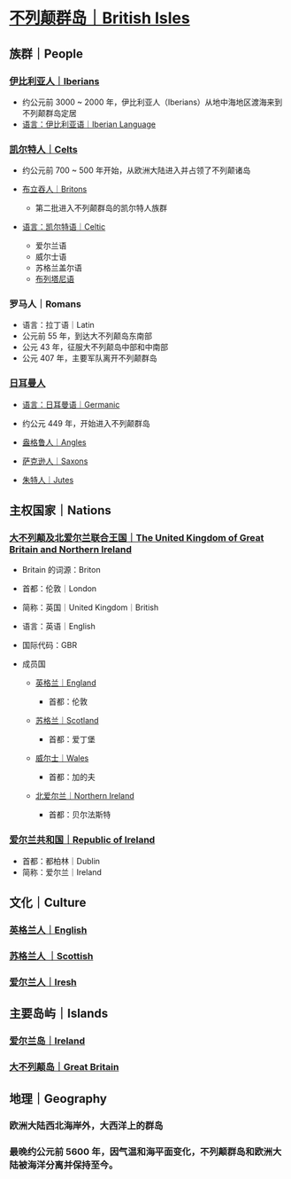 # [不列颠群岛｜British Isles](https://en.wikipedia.org/wiki/British_Isles)

## 族群｜People

### [伊比利亚人｜Iberians](https://en.wikipedia.org/wiki/Iberians)

- 约公元前 3000 ~ 2000 年，伊比利亚人（Iberians）从地中海地区渡海来到不列颠群岛定居
- [语言：伊比利亚语｜Iberian Language](https://en.wikipedia.org/wiki/Iberian_language)

### [凯尔特人｜Celts](https://zh.wikipedia.org/wiki/凯尔特人)

- 约公元前 700 ~ 500 年开始，从欧洲大陆进入并占领了不列颠诸岛
- [布立吞人｜Britons](http://https://zh.wikipedia.org/wiki/凱爾特布立吞人)

	- 第二批进入不列颠群岛的凯尔特人族群

- [语言：凯尔特语｜Celtic](https://zh.wikipedia.org/wiki/凯尔特语族)

	- 爱尔兰语
	- 威尔士语
	- 苏格兰盖尔语
	- [布列塔尼语](https://zh.wikipedia.org/wiki/布列塔尼语)

### 罗马人｜Romans

- 语言：拉丁语｜Latin
- 公元前 55 年，到达大不列颠岛东南部
- 公元 43 年，征服大不列颠岛中部和中南部
- 公元 407 年，主要军队离开不列颠群岛

### [日耳曼人](https://zh.wikipedia.org/wiki/日耳曼人)

- [语言：日耳曼语｜Germanic](https://zh.wikipedia.org/wiki/日耳曼语族)

- 约公元 449 年，开始进入不列颠群岛
- [盎格鲁人｜Angles](https://zh.wikipedia.org/wiki/盎格魯人)

- [萨克逊人｜Saxons](https://zh.wikipedia.org/wiki/撒克遜人)

- [朱特人｜Jutes](https://zh.wikipedia.org/wiki/朱特人)

## 主权国家｜Nations

### [大不列颠及北爱尔兰联合王国｜The United Kingdom of Great Britain and Northern Ireland](https://zh.wikipedia.org/wiki/英国)

- Britain 的词源：Briton
- 首都：伦敦｜London
- 简称：英国｜United Kingdom｜British
- 语言：英语｜English
- 国际代码：GBR
- 成员国

	- [英格兰｜England](https://zh.wikipedia.org/wiki/英格兰)

		- 首都：伦敦

	- [苏格兰｜Scotland](https://zh.wikipedia.org/wiki/蘇格蘭)

		- 首都：爱丁堡

	- [威尔士｜Wales](https://zh.wikipedia.org/wiki/威爾斯)

		- 首都：加的夫

	- [北爱尔兰｜Northern Ireland](https://zh.wikipedia.org/wiki/北爱尔兰)

		- 首都：贝尔法斯特

### [爱尔兰共和国｜Republic of Ireland](https://zh.wikipedia.org/wiki/爱尔兰)

- 首都：都柏林｜Dublin
- 简称：爱尔兰｜Ireland

## 文化｜Culture

### [英格兰人｜English](https://zh.wikipedia.org/wiki/英格蘭人)

### [苏格兰人 ｜Scottish](https://zh.wikipedia.org/zh-cn/蘇格蘭人)

### [爱尔兰人｜Iresh](https://zh.wikipedia.org/wiki/爱尔兰人)

## 主要岛屿｜Islands

### [爱尔兰岛｜Ireland](https://zh.wikipedia.org/wiki/愛爾蘭島)

### [大不列颠岛｜Great Britain](https://en.wikipedia.org/wiki/Great_Britain)

## 地理｜Geography

### 欧洲大陆西北海岸外，大西洋上的群岛

### 最晚约公元前 5600 年，因气温和海平面变化，不列颠群岛和欧洲大陆被海洋分离并保持至今。

